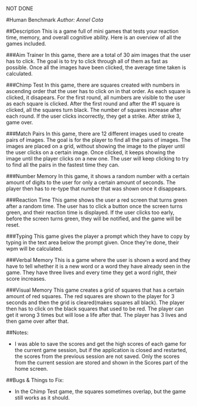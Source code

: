 NOT DONE

#Human Benchmark
*Author: Annel Cota*

##Description
This is a game full of mini games that tests your reaction time, memory, 
and overall cognitive ability. Here is an overview of all the
games included.

###Aim Trainer
In this game, there are a total of 30 aim images that the user
has to click. The goal is to try to click through all of them as fast as possible.
Once all the images have been clicked, the average time taken is calculated.

###Chimp Test
In this game, there are squares created with numbers in ascending order that 
the user has to click on in that order. As each square is
clicked, it disapears. For the first round, all numbers are
visible to the user as each square is clicked. After the first
round and after the #1 square is clicked, all the squares turn black.
The number of squares increase after each round. If the user clicks
incorrectly, they get a strike. After strike 3, game over.

###Match Pairs
In this game, there are 12 different images used to create pairs of images. 
The goal is for the player to find all the pairs of images. The images are 
placed on a grid, without showing the image to the player until the user clicks 
on a certain image. Once clicked, it keeps showing the image until the player 
clicks on a new one. The user will keep clicking to try to find all the pairs in 
the fastest time they can.

###Number Memory
In this game, it shows a random number with a certain amount of 
digits to the user for only a certain amount of seconds. The 
player then has to re-type that number that was shown once it
disappears.

###Reaction Time
This game shows the user a red screen that turns green after
a random time. The user has to click a button once the screen 
turns green, and their reaction time is displayed. If the user 
clicks too early, before the screen turns green, they will be 
notified, and the game will be reset.

###Typing
This game gives the player a prompt which they have to copy by 
typing in the text area below the prompt given. Once they're 
done, their wpm will be calculated.

###Verbal Memory
This is a game where the user is shown a word and they have to 
tell whether it is a new word or a word they have already seen 
in the game. They have three lives and every time they get a 
word right, their score increases.

###Visual Memory
This game creates a grid of squares that has a certain amount 
of red squares. The red squares are shown to the player for 3 
seconds and then the grid is cleared(makes squares all black).
The player then has to click on the black squares that used to be 
red. The player can get it wrong 3 times but will lose a life 
after that. The player has 3 lives and then game over after that.

##Notes:
* I was able to save the scores and get the high scores of
each game for the current game session, but if the application
is closed and restarted, the scores from the previous session
are not saved. Only the scores from the current session are stored
and shown in the Scores part of the home screen.

##Bugs & Things to Fix:
 * In the Chimp Test game, the squares sometimes overlap,
 but the game still works as it should.
